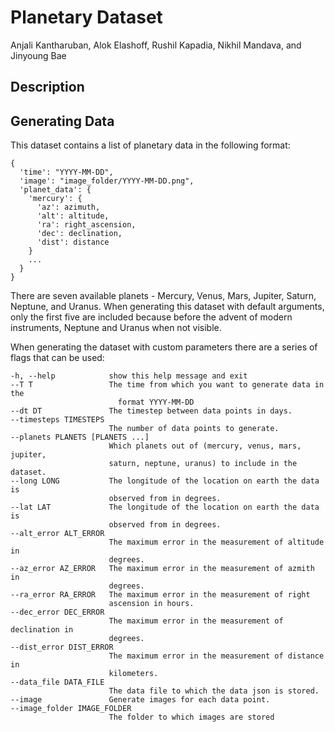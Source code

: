 # Planetary Dataset
Anjali Kantharuban, Alok Elashoff, Rushil Kapadia, Nikhil Mandava, and Jinyoung Bae

## Description


## Generating Data

This dataset contains a list of planetary data in the following format:
```
{
  'time': "YYYY-MM-DD",
  'image': "image_folder/YYYY-MM-DD.png",
  'planet_data': {
    'mercury': {
      'az': azimuth,
      'alt': altitude,
      'ra': right_ascension,
      'dec': declination,
      'dist': distance
    }
    ...
  }
}
```

There are seven available planets - Mercury, Venus, Mars, Jupiter, Saturn, Neptune, and Uranus. When generating this dataset with default arguments, only the first five are included because before the advent of modern instruments, Neptune and Uranus when not visible.

When generating the dataset with custom parameters there are a series of flags that can be used:
```
-h, --help            show this help message and exit
--T T                 The time from which you want to generate data in the
                        format YYYY-MM-DD
--dt DT               The timestep between data points in days.
--timesteps TIMESTEPS
                      The number of data points to generate.
--planets PLANETS [PLANETS ...]
                      Which planets out of (mercury, venus, mars, jupiter,
                      saturn, neptune, uranus) to include in the dataset.
--long LONG           The longitude of the location on earth the data is
                      observed from in degrees.
--lat LAT             The longitude of the location on earth the data is
                      observed from in degrees.
--alt_error ALT_ERROR
                      The maximum error in the measurement of altitude in
                      degrees.
--az_error AZ_ERROR   The maximum error in the measurement of azmith in
                      degrees.
--ra_error RA_ERROR   The maximum error in the measurement of right
                      ascension in hours.
--dec_error DEC_ERROR
                      The maximum error in the measurement of declination in
                      degrees.
--dist_error DIST_ERROR
                      The maximum error in the measurement of distance in
                      kilometers.
--data_file DATA_FILE
                      The data file to which the data json is stored.
--image               Generate images for each data point.
--image_folder IMAGE_FOLDER
                      The folder to which images are stored
```
